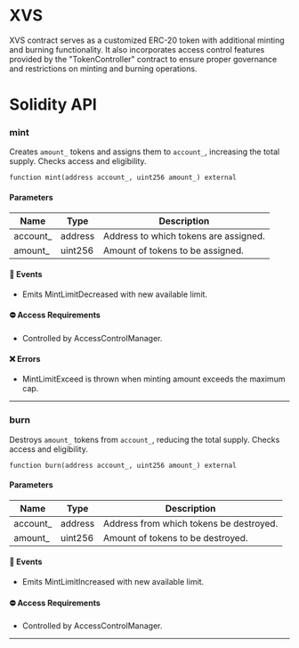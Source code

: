 # XVS
XVS contract serves as a customized ERC-20 token with additional minting and burning functionality.
 It also incorporates access control features provided by the "TokenController" contract to ensure proper governance and restrictions on minting and burning operations.

# Solidity API

### mint

Creates `amount_` tokens and assigns them to `account_`, increasing
the total supply. Checks access and eligibility.

```solidity
function mint(address account_, uint256 amount_) external
```

#### Parameters
| Name | Type | Description |
| ---- | ---- | ----------- |
| account_ | address | Address to which tokens are assigned. |
| amount_ | uint256 | Amount of tokens to be assigned. |

#### 📅 Events
* Emits MintLimitDecreased with new available limit.

#### ⛔️ Access Requirements
* Controlled by AccessControlManager.

#### ❌ Errors
* MintLimitExceed is thrown when minting amount exceeds the maximum cap.

- - -

### burn

Destroys `amount_` tokens from `account_`, reducing the
total supply. Checks access and eligibility.

```solidity
function burn(address account_, uint256 amount_) external
```

#### Parameters
| Name | Type | Description |
| ---- | ---- | ----------- |
| account_ | address | Address from which tokens be destroyed. |
| amount_ | uint256 | Amount of tokens to be destroyed. |

#### 📅 Events
* Emits MintLimitIncreased with new available limit.

#### ⛔️ Access Requirements
* Controlled by AccessControlManager.

- - -

